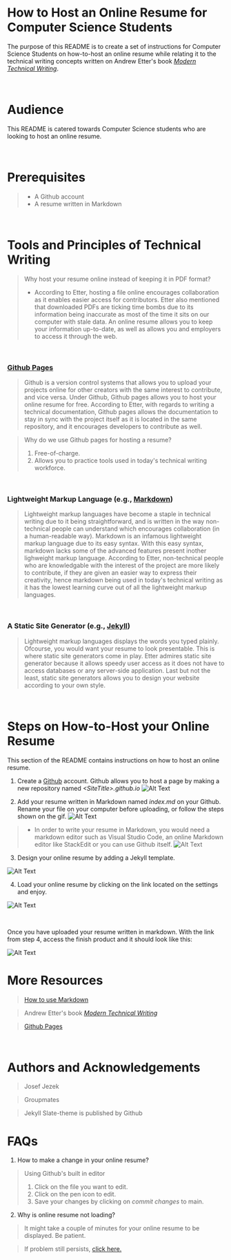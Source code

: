 # How to Host an Online Resume for Computer Science Students
The purpose of this README is to create a set of instructions for Computer Science Students on how-to-host an online resume while relating it to the technical writing concepts written on Andrew Etter's book [_Modern Technical Writing_](https://www.amazon.ca/Modern-Technical-Writing-Introduction-Documentation-ebook/dp/B01A2QL9SS/ref=sr_1_1?crid=3MXM73Y2ERF8Z&dchild=1&keywords=modern+technical+writing&qid=1604025150&sprefix=modern+technical%2Caps%2C194&sr=8-1).

&nbsp;

# Audience
This README is catered towards Computer Science students who are looking to host an online resume. 

&nbsp;

# Prerequisites
> * A Github account
> * A resume written in Markdown


&nbsp;
# Tools and Principles of Technical Writing
> Why host your resume online instead of keeping it in PDF format? 
> * According to Etter, hosting a file online encourages collaboration as it enables easier access for contributors. Etter also mentioned that downloaded PDFs are ticking time bombs due to its information being inaccurate as most of the time it sits on our computer with stale data. An online resume allows you to keep your information up-to-date, as well as allows you and employers to access it through the web.



&nbsp;

 ### [Github Pages](https://pages.github.com/)
 > Github is a version control systems that allows you to upload your projects online for other creators with the same interest to contribute, and vice versa. Under Github, Github pages allows you to host your online resume for free. According to Etter, with regards to  writing a technical documentation, Github pages allows the documentation to stay in sync with the project itself as it is located in the same repository, and it encourages developers to contribute as well. 
 
 > Why do we use Github pages for hosting a resume? 
 > 1) Free-of-charge.
 > 2) Allows you to practice tools used in today's technical writing workforce.


 &nbsp;

 ### Lightweight Markup Language (e.g., [Markdown](https://gist.github.com/JosefJezek/5917040)) 

> Lightweight markup languages have become a staple in technical writing due to it being straightforward, and is written in the way non-technical people can understand which encourages collaboration (in a human-readable way). Markdown is an infamous lightweight markup language due to its easy syntax. With this easy syntax, markdown lacks some of the advanced features present inother lighweight markup language. According to Etter, non-technical people who are knowledgable with the interest of the project are more likely to contribute, if they are given an easier way to express their creativity, hence markdown being used in today's technical writing as it has the lowest learning curve out of all the lightweight markup languages.  

&nbsp;
### A Static Site Generator (e.g., [Jekyll](https://jekyllrb.com/))
> Lightweight markup languages displays the words you typed plainly. Ofcourse, you would want your resume to look presentable. This is where static site generators come in play. Etter admires static site generator because it allows speedy user access as it does not have to access databases or any server-side application. Last but not the least, static site generators allows you to design your website according to your own style.  

&nbsp;

# Steps on How-to-Host your Online Resume
This section of the README contains instructions on how to host an online resume. 

1. Create a [Github](http://github.com) account. Github allows you to host a page by making a new repository named _\<SiteTitle>\.github.io_  ![Alt Text](https://media.giphy.com/media/yKkUmEeGy1RGndC7Jr/giphy.gif)

2. Add your resume written in Markdown named _index.md_ on your Github. Rename your file on your computer before uploading, or follow the steps shown on the gif. ![Alt Text](https://media.giphy.com/media/8ardbWGK9mTj7eUso2/giphy.gif) 

> * In order to write your resume in Markdown, you would need a markdown editor such as Visual Studio Code, an online Markdown editor like StackEdit or you can use Github itself. 
![Alt Text](https://media.giphy.com/media/8E3wZseQVv984EWfhq/giphy.gif)


3. Design your online resume by adding a Jekyll template.

 ![Alt Text](https://media.giphy.com/media/HoMttuZxu2nrpwRm9S/giphy.gif)

4. Load your online resume by clicking on the link located on the settings and enjoy. 

![Alt Text](https://media.giphy.com/media/8bV6G4ZNG55lwS2FOK/giphy.gif)

&nbsp;

Once you have uploaded your resume written in markdown. With the link from step 4, access the finish product and it should look like this:

![Alt Text](https://media.giphy.com/media/sgUdBGYZrgSTgOehaQ/giphy.gif)
&nbsp;
# More Resources

> [How to use Markdown](https://gist.github.com/JosefJezek/5917040)

> Andrew Etter's book [_Modern Technical Writing_](https://www.amazon.ca/Modern-Technical-Writing-Introduction-Documentation-ebook/dp/B01A2QL9SS/ref=sr_1_1?crid=3MXM73Y2ERF8Z&dchild=1&keywords=modern+technical+writing&qid=1604025150&sprefix=modern+technical%2Caps%2C194&sr=8-1)

> [Github Pages](https://pages.github.com/)

&nbsp;
# Authors and Acknowledgements
 > Josef Jezek 

 > Groupmates

 > Jekyll Slate-theme is published by Github
&nbsp;

# FAQs
 


1. How to make a change in your online resume? 

>  Using Github's built in editor
> 1) Click on the file you want to edit.
> 2) Click on the pen icon to edit.
> 3) Save your changes by clicking on _commit changes_ to main.

2. Why is online resume not loading?
> It might take a couple of minutes for your online resume to be displayed. Be patient.

>If problem still persists, [click here.](https://docs.github.com/en/enterprise-server@2.20/github/working-with-github-pages)




